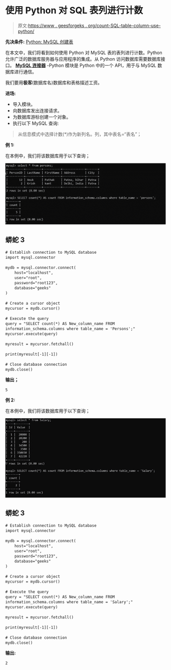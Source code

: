 # 使用 Python 对 SQL 表列进行计数

> 原文:[https://www . geesforgeks . org/count-SQL-table-column-use-python/](https://www.geeksforgeeks.org/count-sql-table-column-using-python/)

**先决条件:** [Python: MySQL 创建表](https://www.geeksforgeeks.org/python-mysql-create-table/)

在本文中，我们将看到如何使用 Python 对 MySQL 表的表列进行计数。Python 允许广泛的数据库服务器与应用程序的集成。从 Python 访问数据库需要数据库接口。 [**MySQL 连接器**](https://www.geeksforgeeks.org/mysql-connector-python-module-in-python/) -Python 模块是 Python 中的一个 API，用于与 MySQL 数据库进行通信。

我们要用**极客**(数据库名)数据库和表格描述工资。

**进场:**

*   导入模块。
*   向数据库发出连接请求。
*   为数据库游标创建一个对象。
*   执行以下 MySQL 查询:

> 从信息模式中选择计数(*)作为新列名。列，其中表名=“表名”；

**例 1:**

在本例中，我们将该数据库用于以下查询；

![](img/9573d7e99bdf3cc31dabcdd39cb6a9df.png)

## 蟒蛇 3

```
# Establish connection to MySQL database
import mysql.connector

mydb = mysql.connector.connect(
    host="localhost",
    user="root",
    password="root123",
    database="geeks"
)

# Create a cursor object
mycursor = mydb.cursor()

# Execute the query
query = "SELECT count(*) AS New_column_name FROM information_schema.columns where table_name = 'Persons';"
mycursor.execute(query)

myresult = mycursor.fetchall()

print(myresult[-1][-1])

# Close database connection
mydb.close()
```

**输出；**

```
5
```

**例 2:**

在本例中，我们将该数据库用于以下查询；

![](img/88bd6f817c5355979346e199a5dd1f34.png)

## 蟒蛇 3

```
# Establish connection to MySQL database
import mysql.connector

mydb = mysql.connector.connect(
    host="localhost",
    user="root",
    password="root123",
    database="geeks"
)

# Create a cursor object
mycursor = mydb.cursor()

# Execute the query
query = "SELECT count(*) AS New_column_name FROM information_schema.columns where table_name = 'Salary';"
mycursor.execute(query)

myresult = mycursor.fetchall()

print(myresult[-1][-1])

# Close database connection
mydb.close()
```

**输出:**

```
2
```